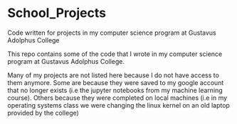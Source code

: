 # School_Projects
Code written for projects in my computer science program at Gustavus Adolphus College

This repo contains some of the code that I wrote in my computer science program at Gustavus Adolphus College. 

Many of my projects are not listed here because I do not have access to them anymore. Some are because they were saved to my google account that no longer exists (i.e the jupyter notebooks from my machine learning course). Others because they were completed on local machines (i.e in my operating systems class we were changing the linux kernel on an old laptop provided by the college)
